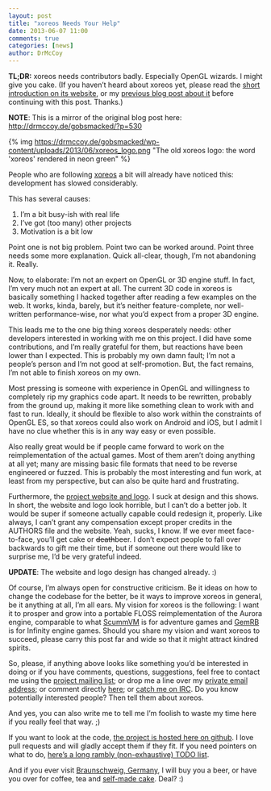 ```yaml
---
layout: post
title: "xoreos Needs Your Help"
date: 2013-06-07 11:00
comments: true
categories: [news]
author: DrMcCoy
---
```


**TL;DR:** xoreos needs contributors badly. Especially OpenGL wizards. I might give you cake.
(If you haven’t heard about xoreos yet, please read the [short introduction on its website](/about/index.html), or my [previous blog post about it](http://drmccoy.de/gobsmacked/?p=484) before continuing with this post. Thanks.)

**NOTE**: This is a mirror of the original blog post here: http://drmccoy.de/gobsmacked/?p=530

{% img https://drmccoy.de/gobsmacked/wp-content/uploads/2013/06/xoreos_logo.png "The old xoreos logo: the word 'xoreos' rendered in neon green" %}

People who are following [xoreos](http://xoreos.org/) a bit will already have noticed this: development has slowed considerably.

This has several causes:

1. I’m a bit busy-ish with real life
2. I’ve got (too many) other projects
3. Motivation is a bit low

Point one is not big problem.
Point two can be worked around.
Point three needs some more explanation.
Quick all-clear, though, I’m not abandoning it. Really.

Now, to elaborate: I’m not an expert on OpenGL or 3D engine stuff. In fact, I’m very much not an expert at all. The current 3D code in xoreos is basically something I hacked together after reading a few examples on the web. It works, kinda, barely, but it’s neither feature-complete, nor well-written performance-wise, nor what you’d expect from a proper 3D engine.

This leads me to the one big thing xoreos desperately needs: other developers interested in working with me on this project. I did have some contributions, and I’m really grateful for them, but reactions have been lower than I expected. This is probably my own damn fault; I’m not a people’s person and I’m not good at self-promotion. But, the fact remains, I’m not able to finish xoreos on my own.

Most pressing is someone with experience in OpenGL and willingness to completely rip my graphics code apart. It needs to be rewritten, probably from the ground up, making it more like something clean to work with and fast to run. Ideally, it should be flexible to also work within the constraints of OpenGL ES, so that xoreos could also work on Android and iOS, but I admit I have no clue whether this is in any way easy or even possible.

Also really great would be if people came forward to work on the reimplementation of the actual games. Most of them aren’t doing anything at all yet; many are missing basic file formats that need to be reverse engineered or fuzzed. This is probably the most interesting and fun work, at least from my perspective, but can also be quite hard and frustrating.

Furthermore, the [project website and logo](http://xoreos.org). I suck at design and this shows. In short, the website and logo look horrible, but I can’t do a better job. It would be super if someone actually capable could redesign it, properly. Like always, I can’t grant any compensation except proper credits in the AUTHORS file and the website. Yeah, sucks, I know. If we ever meet face-to-face, you’ll get cake or ~~death~~beer. I don’t expect people to fall over backwards to gift me their time, but if someone out there would like to surprise me, I’d be very grateful indeed.

**UPDATE**: The website and logo design has changed already. :)

Of course, I’m always open for constructive criticism. Be it ideas on how to change the codebase for the better, be it ways to improve xoreos in general, be it anything at all, I’m all ears.
My vision for xoreos is the following: I want it to prosper and grow into a portable FLOSS reimplementation of the Aurora engine, comparable to what [ScummVM](http://scummvm.org) is for adventure games and [GemRB](http://gemrb.org) is for Infinity engine games. Should you share my vision and want xoreos to succeed, please carry this post far and wide so that it might attract kindred spirits.

So, please, if anything above looks like something you’d be interested in doing or if you have comments, questions, suggestions, feel free to contact me using the [project mailing list](https://xoreos.org/mailman/listinfo/xoreos-devel); or drop me a line over my [private email address](drmccoy@drmccoy.de); or comment directly [here](http://drmccoy.de/gobsmacked/?p=530); or [catch me on IRC](irc://irc.freenode.net/xoreos). Do you know potentially interested people? Then tell them about xoreos.

And yes, you can also write me to tell me I’m foolish to waste my time here if you really feel that way. ;)

If you want to look at the code, [the project is hosted here on github](https://github.com/DrMcCoy/xoreos). I love pull requests and will gladly accept them if they fit. If you need pointers on what to do, [here’s a long rambly (non-exhaustive) TODO list](https://github.com/DrMcCoy/xoreos/wiki/TODO).

And if you ever visit [Braunschweig, Germany](https://en.wikipedia.org/wiki/Braunschweig), I will buy you a beer, or have you over for coffee, tea and [self-made cake](http://drmccoy.de/cakesmacked/). Deal? :)

